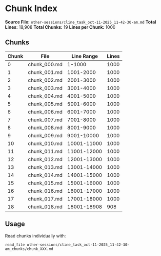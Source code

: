 # Chunk Index

**Source File:** `other-sessions/cline_task_oct-11-2025_11-42-30-am.md`
**Total Lines:** 18,908
**Total Chunks:** 19
**Lines per Chunk:** 1000

## Chunks

| Chunk | File | Line Range | Lines |
|-------|------|------------|-------|
| 0 | chunk_000.md | 1-1000 | 1000 |
| 1 | chunk_001.md | 1001-2000 | 1000 |
| 2 | chunk_002.md | 2001-3000 | 1000 |
| 3 | chunk_003.md | 3001-4000 | 1000 |
| 4 | chunk_004.md | 4001-5000 | 1000 |
| 5 | chunk_005.md | 5001-6000 | 1000 |
| 6 | chunk_006.md | 6001-7000 | 1000 |
| 7 | chunk_007.md | 7001-8000 | 1000 |
| 8 | chunk_008.md | 8001-9000 | 1000 |
| 9 | chunk_009.md | 9001-10000 | 1000 |
| 10 | chunk_010.md | 10001-11000 | 1000 |
| 11 | chunk_011.md | 11001-12000 | 1000 |
| 12 | chunk_012.md | 12001-13000 | 1000 |
| 13 | chunk_013.md | 13001-14000 | 1000 |
| 14 | chunk_014.md | 14001-15000 | 1000 |
| 15 | chunk_015.md | 15001-16000 | 1000 |
| 16 | chunk_016.md | 16001-17000 | 1000 |
| 17 | chunk_017.md | 17001-18000 | 1000 |
| 18 | chunk_018.md | 18001-18908 | 908 |

## Usage

Read chunks individually with:
```
read_file other-sessions/cline_task_oct-11-2025_11-42-30-am_chunks/chunk_XXX.md
```
